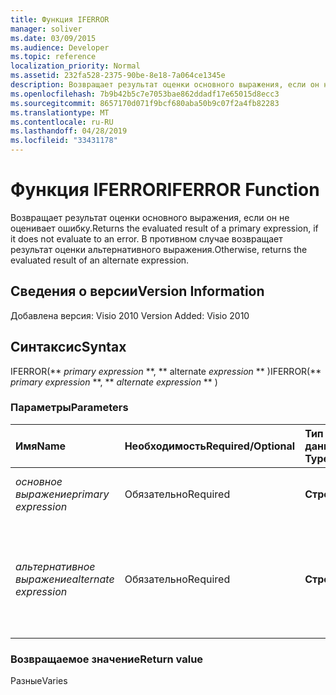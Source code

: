 ```yaml
---
title: Функция IFERROR
manager: soliver
ms.date: 03/09/2015
ms.audience: Developer
ms.topic: reference
localization_priority: Normal
ms.assetid: 232fa528-2375-90be-8e18-7a064ce1345e
description: Возвращает результат оценки основного выражения, если он не оценивает ошибку. В противном случае возвращает результат оценки альтернативного выражения.
ms.openlocfilehash: 7b9b42b5c7e7053bae862ddadf17e65015d8ecc3
ms.sourcegitcommit: 8657170d071f9bcf680aba50b9c07f2a4fb82283
ms.translationtype: MT
ms.contentlocale: ru-RU
ms.lasthandoff: 04/28/2019
ms.locfileid: "33431178"
---
```

# <a name="iferror-function"></a><span data-ttu-id="4edef-104">Функция IFERROR</span><span class="sxs-lookup"><span data-stu-id="4edef-104">IFERROR Function</span></span>

<span data-ttu-id="4edef-105">Возвращает результат оценки основного выражения, если он не оценивает ошибку.</span><span class="sxs-lookup"><span data-stu-id="4edef-105">Returns the evaluated result of a primary expression, if it does not evaluate to an error.</span></span> <span data-ttu-id="4edef-106">В противном случае возвращает результат оценки альтернативного выражения.</span><span class="sxs-lookup"><span data-stu-id="4edef-106">Otherwise, returns the evaluated result of an alternate expression.</span></span>
  
## <a name="version-information"></a><span data-ttu-id="4edef-107">Сведения о версии</span><span class="sxs-lookup"><span data-stu-id="4edef-107">Version Information</span></span>

<span data-ttu-id="4edef-108">Добавлена версия: Visio 2010
</span><span class="sxs-lookup"><span data-stu-id="4edef-108">Version Added: Visio 2010</span></span> 
  
## <a name="syntax"></a><span data-ttu-id="4edef-109">Синтаксис</span><span class="sxs-lookup"><span data-stu-id="4edef-109">Syntax</span></span>

<span data-ttu-id="4edef-110">IFERROR(\*\* *primary expression* \*\*, \*\* alternate *expression* \*\* )</span><span class="sxs-lookup"><span data-stu-id="4edef-110">IFERROR(\*\* *primary expression* \*\*, \*\* *alternate expression* \*\* )</span></span> 
  
### <a name="parameters"></a><span data-ttu-id="4edef-111">Параметры</span><span class="sxs-lookup"><span data-stu-id="4edef-111">Parameters</span></span>

|<span data-ttu-id="4edef-112">**Имя**</span><span class="sxs-lookup"><span data-stu-id="4edef-112">**Name**</span></span>|<span data-ttu-id="4edef-113">**Необходимость**</span><span class="sxs-lookup"><span data-stu-id="4edef-113">**Required/Optional**</span></span>|<span data-ttu-id="4edef-114">**Тип данных**</span><span class="sxs-lookup"><span data-stu-id="4edef-114">**Data Type**</span></span>|<span data-ttu-id="4edef-115">**Описание**</span><span class="sxs-lookup"><span data-stu-id="4edef-115">**Description**</span></span>|
|:-----|:-----|:-----|:-----|
| <span data-ttu-id="4edef-116">_основное выражение_</span><span class="sxs-lookup"><span data-stu-id="4edef-116">_primary expression_</span></span> <br/> |<span data-ttu-id="4edef-117">Обязательно</span><span class="sxs-lookup"><span data-stu-id="4edef-117">Required</span></span>  <br/> |<span data-ttu-id="4edef-118">**Строка**</span><span class="sxs-lookup"><span data-stu-id="4edef-118">**String**</span></span> <br/> |<span data-ttu-id="4edef-119">Первое выражение для оценки.</span><span class="sxs-lookup"><span data-stu-id="4edef-119">The first expression to evaluate.</span></span>  <br/> |
| <span data-ttu-id="4edef-120">_альтернативное выражение_</span><span class="sxs-lookup"><span data-stu-id="4edef-120">_alternate expression_</span></span> <br/> |<span data-ttu-id="4edef-121">Обязательно</span><span class="sxs-lookup"><span data-stu-id="4edef-121">Required</span></span>  <br/> |<span data-ttu-id="4edef-122">**Строка**</span><span class="sxs-lookup"><span data-stu-id="4edef-122">**String**</span></span> <br/> |<span data-ttu-id="4edef-123">Альтернативное выражение для оценки ошибки основным выражением.</span><span class="sxs-lookup"><span data-stu-id="4edef-123">The alternate expression to evaluate if the primary expression evaluates to an error.</span></span>  <br/> |
   
### <a name="return-value"></a><span data-ttu-id="4edef-124">Возвращаемое значение</span><span class="sxs-lookup"><span data-stu-id="4edef-124">Return value</span></span>

<span data-ttu-id="4edef-125">Разные</span><span class="sxs-lookup"><span data-stu-id="4edef-125">Varies</span></span>
  

